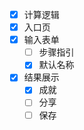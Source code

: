 - [x] 计算逻辑
- [x] 入口页
- [x] 输入表单
  - [ ] 步骤指引
  - [x] 默认名称
- [x] 结果展示
  - [x] 成就
  - [ ] 分享
  - [ ] 保存
